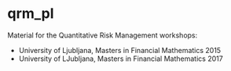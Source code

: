 
# qrm_pl
Material for the Quantitative Risk Management workshops:

* University of Ljubljana, Masters in Financial Mathematics 2015
* University of LJubljana, Masters in Financial Mathematics 2017
